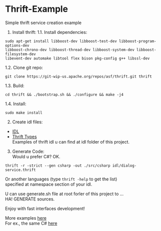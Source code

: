 # Thrift-Example
Simple thrift service creation example

1. Install thrift:
  1.1. Install dependencies:
  ```
  sudo apt-get install libboost-dev libboost-test-dev libboost-program-options-dev    
  libboost-chrono-dev libboost-thread-dev libboost-system-dev libboost-filesystem-dev    
  libevent-dev automake libtool flex bison pkg-config g++ libssl-dev
  ```

  1.2. Clone git repo:
  ```
  git clone https://git-wip-us.apache.org/repos/asf/thrift.git thrift
  ```

  1.3. Build:
  ```
  cd thrift && ./bootstrap.sh && ./configure && make -j4
  ```

  1.4. Install:
  ```
  sudo make install
  ```

2. Create idl files:        
  - [IDL](http://thrift.apache.org/docs/idl)
  - [Thrift Types](http://thrift.apache.org/docs/types)   
  Examples of thrift idl u can find at idl folder of this project.

3. Generate Code:          
  Would u prefer C#? OK.
  ```
  thrift -r -strict --gen csharp -out ./src/csharp idl/dialog-service.thrift
  ```
  Or another languages (type ```thrift -help``` to get the list)   
  specified at namespace section of your idl.

  U can use generate.sh file at root forler of this project to ...   
  HA! GENERATE sources.


Enjoy with fast interfaces development!   


More examples [here](http://thrift.apache.org/tutorial)         
For ex., the same C# [here](http://thrift.apache.org/tutorial/cpp)             
